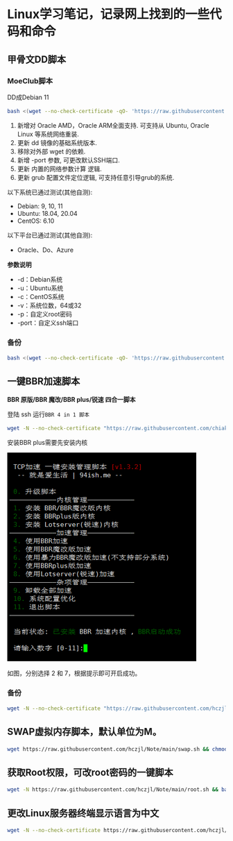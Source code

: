 # Linux学习笔记，记录网上找到的一些代码和命令

## 甲骨文DD脚本

### MoeClub脚本

DD成Debian 11

```bash
bash <(wget --no-check-certificate -qO- 'https://raw.githubusercontent.com/MoeClub/Note/master/InstallNET.sh') -d 11 -v 64 -p "自定义root密码" -port 22
```

1. 新增对 Oracle AMD，Oracle ARM全面支持. 可支持从 Ubuntu, Oracle Linux 等系统网络重装.
2. 更新 dd 镜像的基础系统版本.
3. 移除对外部 wget 的依赖.
4. 新增 -port 参数, 可更改默认SSH端口.
5. 更新 内置的网络参数计算 逻辑.
6. 更新 grub 配置文件定位逻辑, 可支持任意引导grub的系统.

以下系统已通过测试(其他自测):

- Debian: 9, 10, 11
- Ubuntu: 18.04, 20.04
- CentOS: 6.10

以下平台已通过测试(其他自测):

- Oracle、Do、Azure

**参数说明**

- -d：Debian系统
- -u：Ubuntu系统
- -c：CentOS系统
- -v：系统位数，64或32
- -p：自定义root密码
- -port：自定义ssh端口

### 备份

```bash
bash <(wget --no-check-certificate -qO- 'https://raw.githubusercontent.com/hczjl/Note/main/InstallNET.sh') -d 11 -v 64 -p "自定义root密码" -port 22
```

## 一键BBR加速脚本

**BBR 原版/BBR 魔改/BBR plus/锐速 四合一脚本**

登陆 ssh 运行`BBR 4 in 1 脚本`

```bash
wget -N --no-check-certificate "https://raw.githubusercontent.com/chiakge/Linux-NetSpeed/master/tcp.sh" && chmod +x tcp.sh && ./tcp.sh
```

安装BBR plus需要先安装内核

![](https://raw.githubusercontent.com/hczjl/Note/main/pic/bbr-1.png)

如图，分别选择 2 和 7，根据提示即可开启成功。

### 备份

```bash
wget -N --no-check-certificate "https://raw.githubusercontent.com/hczjl/Note/main/tcp.sh" && chmod +x tcp.sh && ./tcp.sh
```

## SWAP虚拟内存脚本，默认单位为M。

```bash
wget https://raw.githubusercontent.com/hczjl/Note/main/swap.sh && chmod +x swap.sh && bash swap.sh
```

## 获取Root权限，可改root密码的一键脚本

```bash
wget -N https://raw.githubusercontent.com/hczjl/Note/main/root.sh && bash root.sh
```

## 更改Linux服务器终端显示语言为中文

```bash
wget -N --no-check-certificate https://raw.githubusercontent.com/hczjl/Note/main/LocaleCN.sh && bash LocaleCN.sh
```










